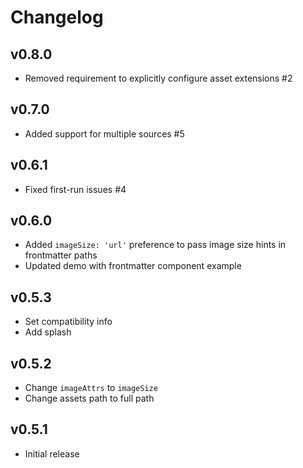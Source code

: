 # Changelog

## v0.8.0

- Removed requirement to explicitly configure asset extensions #2

## v0.7.0

- Added support for multiple sources #5

## v0.6.1

- Fixed first-run issues #4

## v0.6.0

- Added `imageSize: 'url'` preference to pass image size hints in frontmatter paths
- Updated demo with frontmatter component example

## v0.5.3

- Set compatibility info
- Add splash

## v0.5.2

- Change `imageAttrs` to `imageSize`
- Change assets path to full path

## v0.5.1

- Initial release
